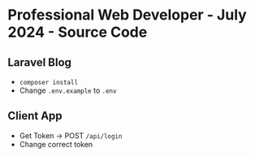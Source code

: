 # Professional Web Developer - July 2024 - Source Code

## Laravel Blog

* `composer install`
* Change `.env.example` to `.env`

## Client App

* Get Token -> POST `/api/login`
* Change correct token
